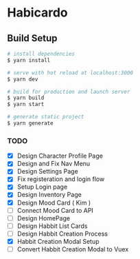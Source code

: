 # Habicardo

## Build Setup

```bash
# install dependencies
$ yarn install

# serve with hot reload at localhost:3000
$ yarn dev

# build for production and launch server
$ yarn build
$ yarn start

# generate static project
$ yarn generate
```

### TODO

- [x] Design Character Profile Page
- [x] Design and Fix Nav Menu
- [x] Design Settings Page
- [x] Fix registeration and login flow
- [x] Setup Login page
- [x] Design Inventory Page
- [x] Design Mood Card ( Kim )
- [ ] Connect Mood Card to API
- [ ] Design HomePage
- [ ] Design Habbit List Cards
- [ ] Design Habbit Creation Process
- [x] Habbit Creation Modal Setup
- [ ] Convert Habbit Creation Modal to Vuex

